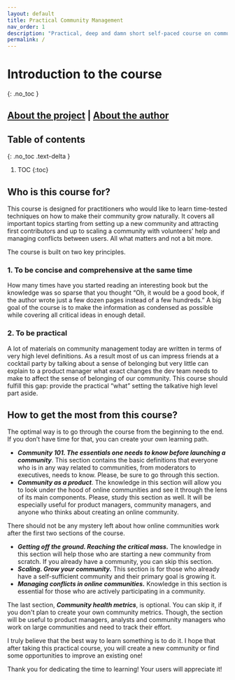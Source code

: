 ```yaml
---
layout: default
title: Practical Community Management
nav_order: 1
description: "Practical, deep and damn short self-paced course on community management"
permalink: /
---
```


# Introduction to the course
{: .no_toc }

## [About the project](/about-practical-cm) | [About the author](/about-author) 

## Table of contents
{: .no_toc .text-delta }

1. TOC
{:toc}

## Who is this course for?

This course is designed for practitioners who would like to learn time-tested techniques on how to make their community grow naturally. It covers all important topics starting from setting up a new community and attracting first contributors and up to scaling a community with volunteers’ help and managing conflicts between users. All what matters and not a bit more.

The course is built on two key principles.

### 1. To be concise and comprehensive at the same time

How many times have you started reading an interesting book but the knowledge was so sparse that you thought “Oh, it would be a good book, if the author wrote just a few dozen pages instead of a few hundreds.” A big goal of the course is to make the information as condensed as possible while covering all critical ideas in enough detail.

### 2. To be practical

A lot of materials on community management today are written in terms of very high level definitions. As a result most of us can impress friends at a cocktail party by talking about a sense of belonging but very little can explain to a product manager what exact changes the dev team needs to make to affect the sense of belonging of our community. This course should fulfill this gap: provide the practical “what” setting the talkative high level part aside.


## How to get the most from this course?

The optimal way is to go through the course from the beginning to the end. If you don’t have time for that, you can create your own learning path.

- ***Community 101. The essentials one needs to know before launching a community***. This section contains the basic definitions that everyone who is in any way related to communities, from moderators to executives, needs to know. Please, be sure to go through this section.
- ***Community as a product***. The knowledge in this section will allow you to look under the hood of online communities and see it through the lens of its main components. Please, study this section as well. It will be especially useful for product managers, community managers, and anyone who thinks about creating an online community. 

There should not be any mystery left about how online communities work after the first two sections of the course. 

- ***Getting off the ground. Reaching the critical mass.*** The knowledge in this section will help those who are starting a new community from scratch. If you already have a community, you can skip this section.
- ***Scaling. Grow your community.*** This section is for those who already have a self-sufficient community and their primary goal is growing it.
- ***Managing conflicts in online communities.*** Knowledge in this section is essential for those who are actively participating in a community.


The last section, ***Community health metrics***, is optional. You can skip it, if you don't plan to create your own community metrics. Though, the section will be useful to product managers, analysts and community managers who work on large communities and need to track their effort.

I truly believe that the best way to learn something is to do it. I hope that after taking this practical course, you will create a new community or find some opportunities to improve an existing one!

Thank you for dedicating the time to learning! Your users will appreciate it!



